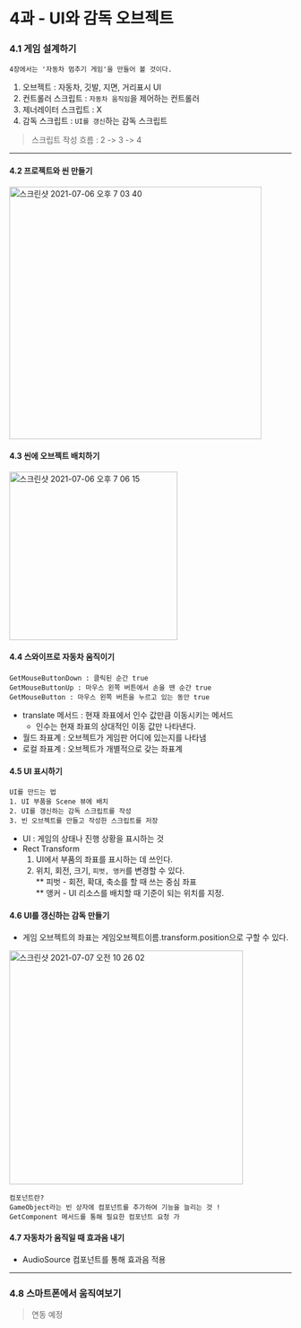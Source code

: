 # 4과 - UI와 감독 오브젝트

### 4.1 게임 설계하기
  
    4장에서는 '자동차 멈추기 게임'을 만들어 볼 것이다. 

1. 오브젝트 : 자동차, 깃발, 지면, 거리표시 UI
2. 컨트롤러 스크립트 : `자동차 움직임`을 제어하는 컨트롤러
3. 제너레이터 스크립트 : X
4. 감독 스크립트 : `UI를 갱신`하는 감독 스크립트

> 스크립트 작성 흐름 : 2 -> 3 -> 4

-----
#### 4.2 프로젝트와 씬 만들기

<img width="450" alt="스크린샷 2021-07-06 오후 7 03 40" src="https://user-images.githubusercontent.com/43170505/124582321-e1cc9180-de8c-11eb-9e36-d9c2ce79058e.png">

#### 4.3 씬에 오브젝트 배치하기

<img width="300" alt="스크린샷 2021-07-06 오후 7 06 15" src="https://user-images.githubusercontent.com/43170505/124582724-3e2fb100-de8d-11eb-9731-04d960cd61fe.png">

#### 4.4 스와이프로 자동차 움직이기

    GetMouseButtonDown : 클릭된 순간 true
    GetMouseButtonUp : 마우스 왼쪽 버튼에서 손을 뗀 순간 true
    GetMouseButton : 마우스 왼쪽 버튼을 누르고 있는 동안 true


- translate 메서드 : 현재 좌표에서 인수 값만큼 이동시키는 메서드
    - 인수는 현재 좌표의 상대적인 이동 값만 나타낸다.
- 월드 좌표계 : 오브젝트가 게임판 어디에 있는지를 나타냄
- 로컬 좌표계 : 오브젝트가 개별적으로 갖는 좌표계

#### 4.5 UI 표시하기

    UI를 만드는 법
    1. UI 부품을 Scene 뷰에 배치
    2. UI를 갱신하는 감독 스크립트를 작성
    3. 빈 오브젝트를 만들고 작성한 스크립트를 저장

- UI : 게임의 상태나 진행 상황을 표시하는 것
- Rect Transform
    1. UI에서 부품의 좌표를 표시하는 데 쓰인다.
    2. 위치, 회전, 크기, `피벗, 앵커`를 변경할 수 있다.
       <br> ** 피벗 - 회전, 확대, 축소를 할 때 쓰는 중심 좌표
       <br> ** 앵커 - UI 리소스를 배치할 때 기준이 되는 위치를 지정.

#### 4.6 UI를 갱신하는 감독 만들기

- 게임 오브젝트의 좌표는 게임오브젝트이름.transform.position으로 구할 수 있다.
  
<img width="417" alt="스크린샷 2021-07-07 오전 10 26 02" src="https://user-images.githubusercontent.com/43170505/124686253-bb9b0600-df0d-11eb-9e99-04d9f2159b47.png">
  
    컴포넌트란?
    GameObject라는 빈 상자에 컴포넌트를 추가하여 기능을 늘리는 것 !
    GetComponent 메서드를 통해 필요한 컴포넌트 요청 가

#### 4.7 자동차가 움직일 때 효과음 내기

- AudioSource 컴포넌트를 통해 효과음 적용

-----
### 4.8 스마트폰에서 움직여보기

> 연동 예정












